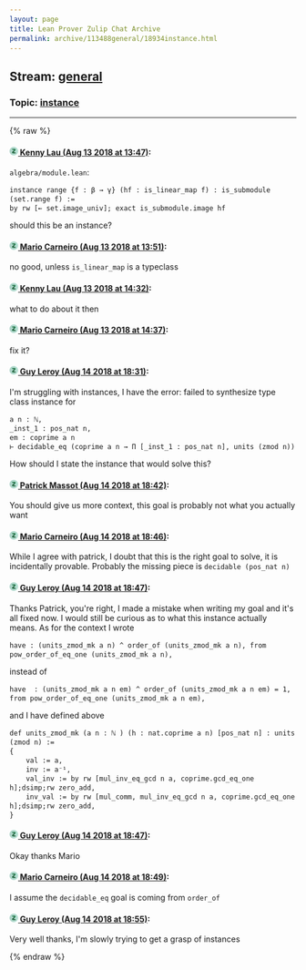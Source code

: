```yaml
---
layout: page
title: Lean Prover Zulip Chat Archive 
permalink: archive/113488general/18934instance.html
---
```


## Stream: [general](index.html)
### Topic: [instance](18934instance.html)

---


{% raw %}
#### [![Click to go to Zulip](../../assets/img/zulip2.png) Kenny Lau (Aug 13 2018 at 13:47)](https://leanprover.zulipchat.com/#narrow/stream/113488-general/topic/instance/near/132041055):
`algebra/module.lean`:
```lean
instance range {f : β → γ} (hf : is_linear_map f) : is_submodule (set.range f) :=
by rw [← set.image_univ]; exact is_submodule.image hf
```
should this be an instance?

#### [![Click to go to Zulip](../../assets/img/zulip2.png) Mario Carneiro (Aug 13 2018 at 13:51)](https://leanprover.zulipchat.com/#narrow/stream/113488-general/topic/instance/near/132041241):
no good, unless `is_linear_map` is a typeclass

#### [![Click to go to Zulip](../../assets/img/zulip2.png) Kenny Lau (Aug 13 2018 at 14:32)](https://leanprover.zulipchat.com/#narrow/stream/113488-general/topic/instance/near/132043377):
what to do about it then

#### [![Click to go to Zulip](../../assets/img/zulip2.png) Mario Carneiro (Aug 13 2018 at 14:37)](https://leanprover.zulipchat.com/#narrow/stream/113488-general/topic/instance/near/132043635):
fix it?

#### [![Click to go to Zulip](../../assets/img/zulip2.png) Guy Leroy (Aug 14 2018 at 18:31)](https://leanprover.zulipchat.com/#narrow/stream/113488-general/topic/instance/near/132121087):
I'm struggling with instances, I have the error:
failed to synthesize type class instance for
```lean 
a n : ℕ,
_inst_1 : pos_nat n,
em : coprime a n
⊢ decidable_eq (coprime a n → Π [_inst_1 : pos_nat n], units (zmod n))
```
How should I state the instance that would solve this?

#### [![Click to go to Zulip](../../assets/img/zulip2.png) Patrick Massot (Aug 14 2018 at 18:42)](https://leanprover.zulipchat.com/#narrow/stream/113488-general/topic/instance/near/132121699):
You should give us more context, this goal is probably not what you actually want

#### [![Click to go to Zulip](../../assets/img/zulip2.png) Mario Carneiro (Aug 14 2018 at 18:46)](https://leanprover.zulipchat.com/#narrow/stream/113488-general/topic/instance/near/132121881):
While I agree with patrick, I doubt that this is the right goal to solve, it is incidentally provable. Probably the missing piece is `decidable (pos_nat n)`

#### [![Click to go to Zulip](../../assets/img/zulip2.png) Guy Leroy (Aug 14 2018 at 18:47)](https://leanprover.zulipchat.com/#narrow/stream/113488-general/topic/instance/near/132121916):
Thanks Patrick, you're right, I made a mistake when writing my goal and it's all fixed now.
I would still be curious as to what this instance actually means.
As for the context I wrote 
```lean
have : (units_zmod_mk a n) ^ order_of (units_zmod_mk a n), from pow_order_of_eq_one (units_zmod_mk a n),
```
instead of 
```lean
have  : (units_zmod_mk a n em) ^ order_of (units_zmod_mk a n em) = 1, from pow_order_of_eq_one (units_zmod_mk a n em),
```
and I have defined above 
```lean
def units_zmod_mk (a n : ℕ ) (h : nat.coprime a n) [pos_nat n] : units (zmod n) := 
{
    val := a,
    inv := a⁻¹,
    val_inv := by rw [mul_inv_eq_gcd n a, coprime.gcd_eq_one h];dsimp;rw zero_add,
    inv_val := by rw [mul_comm, mul_inv_eq_gcd n a, coprime.gcd_eq_one h];dsimp;rw zero_add,
}
```

#### [![Click to go to Zulip](../../assets/img/zulip2.png) Guy Leroy (Aug 14 2018 at 18:47)](https://leanprover.zulipchat.com/#narrow/stream/113488-general/topic/instance/near/132121924):
Okay thanks Mario

#### [![Click to go to Zulip](../../assets/img/zulip2.png) Mario Carneiro (Aug 14 2018 at 18:49)](https://leanprover.zulipchat.com/#narrow/stream/113488-general/topic/instance/near/132122004):
I assume the `decidable_eq` goal is coming from `order_of`

#### [![Click to go to Zulip](../../assets/img/zulip2.png) Guy Leroy (Aug 14 2018 at 18:55)](https://leanprover.zulipchat.com/#narrow/stream/113488-general/topic/instance/near/132122352):
Very well thanks, I'm slowly trying to get a grasp of instances


{% endraw %}
